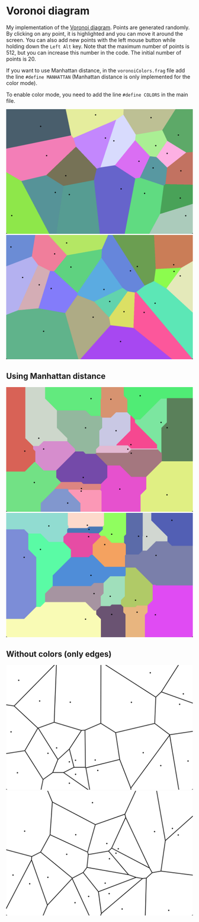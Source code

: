 # Voronoi diagram 
My implementation of the [Voronoi diagram](https://en.wikipedia.org/wiki/Voronoi_diagram). Points are generated randomly. By clicking on any point, it is highlighted and you can move it around the screen. You can also add new points with the left mouse button while holding down the `Left Alt` key. Note that the maximum number of points is 512, but you can increase this number in the code. The initial number of points is 20.

If you want to use Manhattan distance, in the `voronoiColors.frag` file add the line `#define MANHATTAN` (Manhattan distance is only implemented for the color mode).

To enable color mode, you need to add the line `#define COLORS` in the main file.

![](/images/voronoi-diagram-1.png)
![](/images/voronoi-diagram-2.png)

## Using Manhattan distance
![](/images/voronoi-diagram-manhattan-1.png)
![](/images/voronoi-diagram-manhattan-2.png)

## Without colors (only edges)

![](/images/voronoi-diagram-edges-1.png)
![](/images/voronoi-diagram-edges-2.png)

